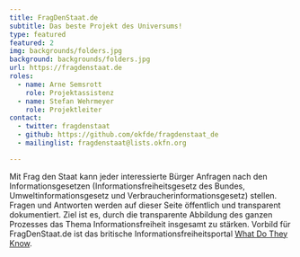 ```yaml
---
title: FragDenStaat.de
subtitle: Das beste Projekt des Universums!
type: featured
featured: 2
img: backgrounds/folders.jpg
background: backgrounds/folders.jpg
url: https://fragdenstaat.de
roles:
  - name: Arne Semsrott
    role: Projektassistenz
  - name: Stefan Wehrmeyer
    role: Projektleiter
contact:
  - twitter: fragdenstaat
  - github: https://github.com/okfde/fragdenstaat_de
  - mailinglist: fragdenstaat@lists.okfn.org

---
```


Mit Frag den Staat kann jeder interessierte Bürger Anfragen nach den Informationsgesetzen (Informationsfreiheitsgesetz des Bundes, Umweltinformationsgesetz und Verbraucherinformationsgesetz) stellen. Fragen und Antworten werden auf dieser Seite öffentlich und transparent dokumentiert. Ziel ist es, durch die transparente Abbildung des ganzen Prozesses das Thema Informationsfreiheit insgesamt zu stärken. Vorbild für FragDenStaat.de ist das britische Informationsfreiheitsportal [What Do They Know]( https://www.whatdotheyknow.com/).
